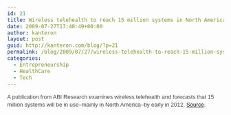 ```yaml
---
id: 21
title: Wireless telehealth to reach 15 million systems in North America by 2012
date: 2009-07-27T17:40:49+00:00
author: kanteron
layout: post
guid: http://kanteron.com/blog/?p=21
permalink: /blog/2009/07/27/wireless-telehealth-to-reach-15-million-systems-in-north-america-by-2012/
categories:
  - Entrepreneurship
  - HealthCare
  - Tech
---
```

<font size="3" face="Helvetica, Arial, sans-serif" color="#444444" class="Apple-style-span"><span style="font-size: 13px;line-height: 18px" class="Apple-style-span">A publication from ABI Research examines wireless telehealth and forecasts that 15 million systems will be in use&#8211;mainly in North America&#8211;by early in 2012. <a href="http://www.healthimaging.com/index.php?option=com_articles&view=article&id=18160" title="http://www.healthimaging.com/index.php?option=com_articles&view=article&id=18160" target="_blank">Source</a>.</span></font>